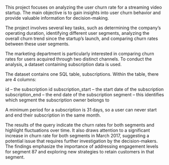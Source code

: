 This project focuses on analyzing the user churn rate for a streaming video startup. The main objective is to gain insights into user churn behavior and provide valuable information for decision-making.

The project involves several key tasks, such as determining the company’s operating duration, identifying different user segments, analyzing the overall churn trend since the startup’s launch, and comparing churn rates between these user segments.


The marketing department is particularly interested in comparing churn rates for users acquired through two distinct channels. To conduct the analysis, a dataset containing subscription data is used.

The dataset contains one SQL table, subscriptions. Within the table, there are 4 columns:

id – the subscription id
subscription_start – the start date of the subscription
subscription_end – the end date of the subscription
segment – this identifies which segment the subscription owner belongs to


A minimum period for a subscription is 31 days, so a user can never start and end their subscription in the same month.


The results of the query indicate the churn rates for both segments and highlight fluctuations over time. It also draws attention to a significant increase in churn rate for both segments in March 2017, suggesting a potential issue that requires further investigation by the decision-makers. The findings emphasize the importance of addressing engagement levels for segment 87 and exploring new strategies to retain customers in that segment.
